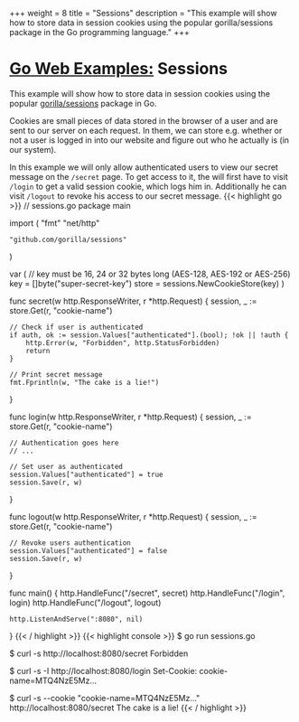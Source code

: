 +++
weight = 8
title = "Sessions"
description = "This example will show how to store data in session cookies using the popular gorilla/sessions package in the Go programming language."
+++

# [Go Web Examples:](/) Sessions

This example will show how to store data in session cookies using the popular  <a target="_blank" href="https://github.com/gorilla/sessions">gorilla/sessions</a> package in Go.

Cookies are small pieces of data stored in the browser of a user and are sent to our server on each request. In them, we can store e.g. whether or not a user is logged in into our website and figure out who he actually is (in our system).

In this example we will only allow authenticated users to view our secret message on the `/secret` page. To get access to it, the will first have to visit `/login` to get a valid session cookie, which logs him in. Additionally he can visit `/logout` to revoke his access to our secret message.
{{< highlight go >}}
// sessions.go
package main

import (
	"fmt"
	"net/http"

	"github.com/gorilla/sessions"
)

var (
	// key must be 16, 24 or 32 bytes long (AES-128, AES-192 or AES-256)
	key = []byte("super-secret-key")
	store = sessions.NewCookieStore(key)
)

func secret(w http.ResponseWriter, r *http.Request) {
	session, _ := store.Get(r, "cookie-name")

	// Check if user is authenticated
	if auth, ok := session.Values["authenticated"].(bool); !ok || !auth {
		http.Error(w, "Forbidden", http.StatusForbidden)
		return
	}

	// Print secret message
	fmt.Fprintln(w, "The cake is a lie!")
}

func login(w http.ResponseWriter, r *http.Request) {
	session, _ := store.Get(r, "cookie-name")

	// Authentication goes here
	// ...

	// Set user as authenticated
	session.Values["authenticated"] = true
	session.Save(r, w)
}

func logout(w http.ResponseWriter, r *http.Request) {
	session, _ := store.Get(r, "cookie-name")

	// Revoke users authentication
	session.Values["authenticated"] = false
	session.Save(r, w)
}

func main() {
	http.HandleFunc("/secret", secret)
	http.HandleFunc("/login", login)
	http.HandleFunc("/logout", logout)

	http.ListenAndServe(":8080", nil)
}
{{< / highlight >}}
{{< highlight console >}}
$ go run sessions.go

$ curl -s http://localhost:8080/secret
Forbidden

$ curl -s -I http://localhost:8080/login
Set-Cookie: cookie-name=MTQ4NzE5Mz...

$ curl -s --cookie "cookie-name=MTQ4NzE5Mz..." http://localhost:8080/secret
The cake is a lie!
{{< / highlight >}}


